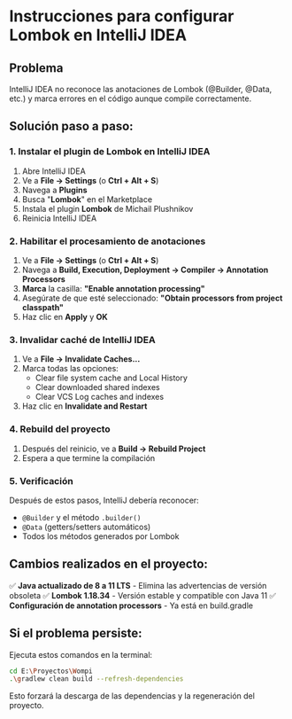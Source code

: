 # Instrucciones para configurar Lombok en IntelliJ IDEA

## Problema
IntelliJ IDEA no reconoce las anotaciones de Lombok (@Builder, @Data, etc.) y marca errores en el código aunque compile correctamente.

## Solución paso a paso:

### 1. Instalar el plugin de Lombok en IntelliJ IDEA
1. Abre IntelliJ IDEA
2. Ve a **File → Settings** (o **Ctrl + Alt + S**)
3. Navega a **Plugins**
4. Busca "**Lombok**" en el Marketplace
5. Instala el plugin **Lombok** de Michail Plushnikov
6. Reinicia IntelliJ IDEA

### 2. Habilitar el procesamiento de anotaciones
1. Ve a **File → Settings** (o **Ctrl + Alt + S**)
2. Navega a **Build, Execution, Deployment → Compiler → Annotation Processors**
3. **Marca** la casilla: **"Enable annotation processing"**
4. Asegúrate de que esté seleccionado: **"Obtain processors from project classpath"**
5. Haz clic en **Apply** y **OK**

### 3. Invalidar caché de IntelliJ IDEA
1. Ve a **File → Invalidate Caches...**
2. Marca todas las opciones:
   - Clear file system cache and Local History
   - Clear downloaded shared indexes
   - Clear VCS Log caches and indexes
3. Haz clic en **Invalidate and Restart**

### 4. Rebuild del proyecto
1. Después del reinicio, ve a **Build → Rebuild Project**
2. Espera a que termine la compilación

### 5. Verificación
Después de estos pasos, IntelliJ debería reconocer:
- `@Builder` y el método `.builder()`
- `@Data` (getters/setters automáticos)
- Todos los métodos generados por Lombok

## Cambios realizados en el proyecto:

✅ **Java actualizado de 8 a 11 LTS** - Elimina las advertencias de versión obsoleta
✅ **Lombok 1.18.34** - Versión estable y compatible con Java 11
✅ **Configuración de annotation processors** - Ya está en build.gradle

## Si el problema persiste:

Ejecuta estos comandos en la terminal:
```bash
cd E:\Proyectos\Wompi
.\gradlew clean build --refresh-dependencies
```

Esto forzará la descarga de las dependencias y la regeneración del proyecto.


